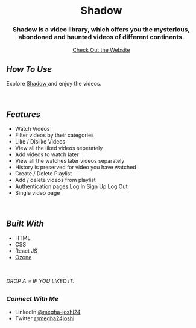 <h1 align = "center">
  <br />
  Shadow
  <br />
</h1>

<h3 align="center">Shadow is a video library, which offers you the mysterious, abondoned and haunted videos of different continents.</h3>

<p align="center">
  <a href="https://hidden-shadow.netlify.app/">Check Out the Website</a>
<br />

##  _How To Use_

Explore [ Shadow ](https://hidden-shadow.netlify.app/) and enjoy the videos.

<br />


##  _Features_

- Watch Videos
- Filter videos by their categories
- Like / Dislike Videos
- View all the liked videos seperately
- Add videos to watch later
- View all the watches later videos separately
- History is preserved for video you have watched
- Create / Delete Playlist
- Add / delete videos from playlist
- Authentication pages
Log In
Sign Up
Log Out
- Single video page

<br />

## _Built With_

- HTML
- CSS
- React JS
- [Ozone](https://ozone-ui-library.netlify.app/)

<br />

_DROP A ⭐ IF YOU LIKED IT._

### _Connect With Me_

- LinkedIn [@megha-joshi24](https://www.linkedin.com/in/megha-joshi24/) 
- Twitter [@megha24joshi](https://twitter.com/megha24joshi)
